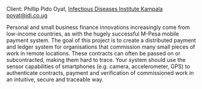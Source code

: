 Client: Phillip Pido Oyat, [Infectious Diseases Institute
Kampala](Infectious_Diseases_Institute_Kampala "wikilink")
<poyat@idi.co.ug>

Personal and small business finance innovations increasingly come from
low-income countries, as with the hugely successful M-Pesa mobile
payment system. The goal of this project is to create a distributed
payment and ledger system for organisations that commission many small
pieces of work in remote locations. These contracts can often be passed
on or subcontracted, making them hard to trace. Your system should use
the sensor capabilities of smartphones (e.g. camera, accelerometer, GPS)
to authenticate contracts, payment and verification of commissioned work
in an intuitive, secure and traceable way.